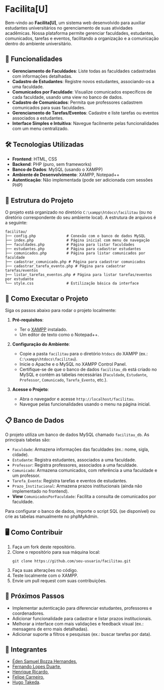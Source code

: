 # Facilita[U]

Bem-vindo ao **Facilita[U]**, um sistema web desenvolvido para auxiliar estudantes universitários no gerenciamento de suas atividades acadêmicas. Nossa plataforma permite gerenciar faculdades, estudantes, comunicados, tarefas e eventos, facilitando a organização e a comunicação dentro do ambiente universitário.

## 🌟 Funcionalidades
- **Gerenciamento de Faculdades**: Liste todas as faculdades cadastradas com informações detalhadas.
- **Cadastro de Estudantes**: Registre novos estudantes, associando-os a uma faculdade.
- **Comunicados por Faculdade**: Visualize comunicados específicos de cada faculdade, usando uma view no banco de dados.
- **Cadastro de Comunicados**: Permita que professores cadastrem comunicados para suas faculdades.
- **Gerenciamento de Tarefas/Eventos**: Cadastre e liste tarefas ou eventos associados a estudantes.
- **Interface Simples e Intuitiva**: Navegue facilmente pelas funcionalidades com um menu centralizado.

## 🛠️ Tecnologias Utilizadas
- **Frontend**: HTML, CSS
- **Backend**: PHP (puro, sem frameworks)
- **Banco de Dados**: MySQL (usando o XAMPP)
- **Ambiente de Desenvolvimento**: XAMPP, Notepad++
- **Autenticação**: Não implementada (pode ser adicionada com sessões PHP)

## 📂 Estrutura do Projeto
O projeto está organizado no diretório `C:\xampp\htdocs\facilitau` (ou no diretório correspondente do seu ambiente local). A estrutura de arquivos é a seguinte:

```
facilitau/
├── config.php              # Conexão com o banco de dados MySQL
├── index.php               # Página inicial com menu de navegação
├── faculdades.php          # Página para listar faculdades
├── estudantes.php          # Página para cadastrar estudantes
├── comunicados.php         # Página para listar comunicados por faculdade
├── cadastrar_comunicado.php # Página para cadastrar comunicados
├── cadastrar_tarefa_evento.php # Página para cadastrar tarefas/eventos
├── listar_tarefas_eventos.php # Página para listar tarefas/eventos por estudante
└── style.css               # Estilização básica da interface
```

## 🚀 Como Executar o Projeto
Siga os passos abaixo para rodar o projeto localmente:

1. **Pré-requisitos**:
   - Ter o [XAMPP](https://www.apachefriends.org/) instalado.
   - Um editor de texto como o Notepad++.

2. **Configuração do Ambiente**:
   - Copie a pasta `facilitau` para o diretório `htdocs` do XAMPP (ex.: `C:\xampp\htdocs\facilitau`).
   - Inicie o Apache e o MySQL no XAMPP Control Panel.
   - Certifique-se de que o banco de dados `facilitau_db` está criado no MySQL e contém as tabelas necessárias (`Faculdade`, `Estudante`, `Professor`, `Comunicado`, `Tarefa_Evento`, etc.).

3. **Acesse o Projeto**:
   - Abra o navegador e acesse `http://localhost/facilitau`.
   - Navegue pelas funcionalidades usando o menu na página inicial.

## 📋 Banco de Dados
O projeto utiliza um banco de dados MySQL chamado `facilitau_db`. As principais tabelas são:
- `Faculdade`: Armazena informações das faculdades (ex.: nome, sigla, cidade).
- `Estudante`: Registra estudantes, associados a uma faculdade.
- `Professor`: Registra professores, associados a uma faculdade.
- `Comunicado`: Armazena comunicados, com referência a uma faculdade e um professor.
- `Tarefa_Evento`: Registra tarefas e eventos de estudantes.
- `Prazo_Institucional`: Armazena prazos institucionais (ainda não implementado no frontend).
- **View** `ComunicadosPorFaculdade`: Facilita a consulta de comunicados por faculdade.

Para configurar o banco de dados, importe o script SQL (se disponível) ou crie as tabelas manualmente no phpMyAdmin.

## 🖥️ Como Contribuir
1. Faça um fork deste repositório.
2. Clone o repositório para sua máquina local:
   ```
   git clone https://github.com/seu-usuario/facilitau.git
   ```
3. Faça suas alterações no código.
4. Teste localmente com o XAMPP.
5. Envie um pull request com suas contribuições.

## 📌 Próximos Passos
- Implementar autenticação para diferenciar estudantes, professores e coordenadores.
- Adicionar funcionalidade para cadastrar e listar prazos institucionais.
- Melhorar a interface com mais validações e feedback visual (ex.: mensagens de erro mais detalhadas).
- Adicionar suporte a filtros e pesquisas (ex.: buscar tarefas por data).

## 👥 Integrantes

- [Éden Samuel Bozza Hernandes](https://github.com/Eden-code01),
- [Fernando Lopes Duarte](https://github.com/Fernando-Lopes1),
- [Henrique Ricardo](https://github.com/Riquehenri),
- [Felipe Carneiro](https://github.com/FelipeCarneiroRibeiro),
- [Hugo Takeda](https://github.com/hugotakeda).


